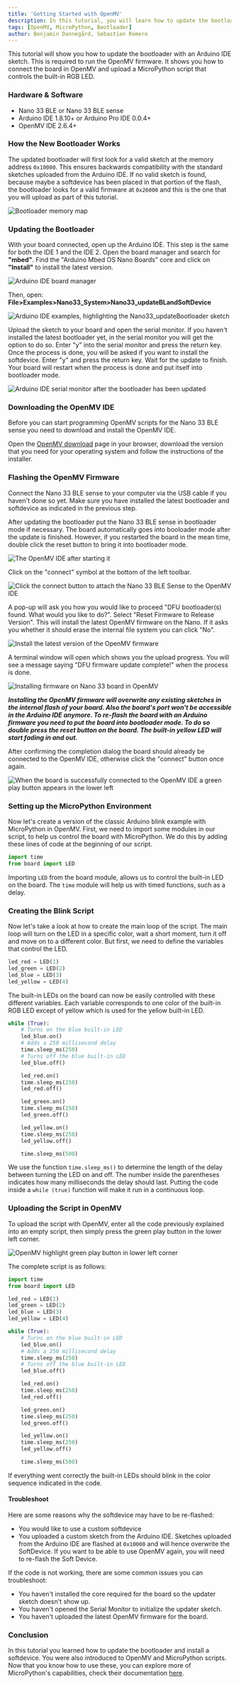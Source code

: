 ```yaml
---
title: 'Getting Started with OpenMV'
description: In this tutorial, you will learn how to update the bootloader of your Nano 33 BLE (sense) board so that it may be used with OpenMV IDE, allowing to program it with MicroPython.
tags: [OpenMV, MicroPython, Bootloader]
author: Benjamin Dannegård, Sebastian Romero
---
```


This tutorial will show you how to update the bootloader with an Arduino IDE sketch. This is required to run the OpenMV firmware. It shows you how to connect the board in OpenMV and upload a MicroPython script that controls the built-in RGB LED.

### Hardware & Software
- Nano 33 BLE or Nano 33 BLE sense
- Arduino IDE 1.8.10+ or Arduino Pro IDE 0.0.4+ 
- OpenMV IDE 2.6.4+

### How the New Bootloader Works

The updated bootloader will first look for a valid sketch at the memory address `0x10000`. This ensures backwards compatibility with the standard sketches uploaded from the Arduino IDE. If no valid sketch is found, because maybe a softdevice has been placed in that portion of the flash, the bootloader looks for a valid firmware at `0x26000` and this is the one that you will upload as part of this tutorial.

![Bootloader memory map](assets/bootloader-memory-diagram.svg)

### Updating the Bootloader

With your board connected, open up the Arduino IDE. This step is the same for both the IDE 1 and the IDE 2. Open the board manager and search for **"mbed"**. Find the "Arduino Mbed OS Nano Boards" core and click on **"Install"** to install the latest version.

![Arduino IDE board manager](assets/nano33_update_bootloader_ard_core.png)

Then, open: **File>Examples>Nano33_System>Nano33_updateBLandSoftDevice**

![Arduino IDE examples, highlighting the Nano33_updateBootloader sketch](assets/Nano33_ble_Bootloader-Update-Sketch.png)

Upload the sketch to your board and open the serial monitor. If you haven't installed the latest bootloader yet, in the serial monitor you will get the option to do so. Enter "y" into the serial monitor and press the return key. Once the process is done, you will be asked if you want to install the softdevice. Enter "y" and press the return key. Wait for the update to finish. Your board will restart when the process is done and put itself into bootloader mode.

![Arduino IDE serial monitor after the bootloader has been updated](assets/nano33_update_bootloader_ard_serial.png)

### Downloading the OpenMV IDE

Before you can start programming OpenMV scripts for the Nano 33 BLE sense you need to download and install the OpenMV IDE.

Open the [OpenMV download](https://openmv.io/pages/download) page in your browser, download the version that you need for your operating system and follow the instructions of the installer.

### Flashing the OpenMV Firmware

Connect the Nano 33 BLE sense to your computer via the USB cable if you haven't done so yet. Make sure you have installed the latest bootloader and softdevice as indicated in the previous step.

After updating the bootloader put the Nano 33 BLE sense in bootloader mode if necessary. The board automatically goes into booloader mode after the update is finished. However, if you restarted the board in the mean time, double click the reset button to bring it into bootloader mode.

![The OpenMV IDE after starting it](assets/nano_openmv_open_ide.png)

Click on the "connect" symbol at the bottom of the left toolbar. 

![Click the connect button to attach the Nano 33 BLE Sense to the OpenMV IDE](assets/nano_openmv_click_connect.png)

A pop-up will ask you how you would like to proceed "DFU bootloader(s) found. What would you like to do?". Select "Reset Firmware to Release Version". This will install the latest OpenMV firmware on the Nano. If it asks you whether it should erase the internal file system you can click "No".

![Install the latest version of the OpenMV firmware](assets/nano_openmv_reset_firmware.png)

A terminal window will open which shows you the upload progress. You will see a message saying "DFU firmware update complete!" when the process is done.

![Installing firmware on Nano 33 board in OpenMV](assets/nano33_update_bootloader_openmv_fwupdate.png)

***Installing the OpenMV firmware will overwrite any existing sketches in the internal flash of your board. Also the board's port won't be accessible in the Arduino IDE anymore. To re-flash the board with an Arduino firmware you need to put the board into bootloader mode. To do so double press the reset button on the board. The built-in yellow LED will start fading in and out.***

After confirming the completion dialog the board should already be connected to the OpenMV IDE, otherwise click the "connect" button once again.

![When the board is successfully connected to the OpenMV IDE a green play button appears in the lower left](assets/nano_openmv_board_connected.png)

### Setting up the MicroPython Environment

Now let's create a version of the classic Arduino blink example with MicroPython in OpenMV. First, we need to import some modules in our script, to help us control the board with MicroPython. We do this by adding these lines of code at the beginning of our script.

```python
import time
from board import LED
```

Importing `LED` from the board module, allows us to control the built-in LED on the board. The `time` module will help us with timed functions, such as a delay.

### Creating the Blink Script

Now let's take a look at how to create the main loop of the script. The main loop will turn on the LED in a specific color, wait a short moment, turn it off and move on to a different color. But first, we need to define the variables that control the LED.

```python
led_red = LED(1)
led_green = LED(2)
led_blue = LED(3)
led_yellow = LED(4)
```

The built-in LEDs on the board can now be easily controlled with these different variables. Each variable corresponds to one color of the built-in RGB LED except of yellow which is used for the yellow built-in LED.

```python
while (True):
    # Turns on the blue built-in LED
    led_blue.on()
    # Adds a 250 millisecond delay
    time.sleep_ms(250)
    # Turns off the blue built-in LED
    led_blue.off()

    led_red.on()
    time.sleep_ms(250)
    led_red.off()

    led_green.on()
    time.sleep_ms(250)
    led_green.off()

    led_yellow.on()
    time.sleep_ms(250)
    led_yellow.off()

    time.sleep_ms(500)
```

We use the function `time.sleep_ms()` to determine the length of the delay between turning the LED on and off. The number inside the parentheses indicates how many milliseconds the delay should last. Putting the code inside a `while (true)` function will make it run in a continuous loop.

### Uploading the Script in OpenMV

To upload the script with OpenMV, enter all the code previously explained into an empty script, then simply press the green play button in the lower left corner.

![OpenMV highlight green play button in lower left corner](assets/nano_openmv_board_connected.png)

The complete script is as follows:

```python
import time
from board import LED

led_red = LED(1)
led_green = LED(2)
led_blue = LED(3)
led_yellow = LED(4)

while (True):
    # Turns on the blue built-in LED
    led_blue.on()
    # Adds a 250 millisecond delay
    time.sleep_ms(250)
    # Turns off the blue built-in LED
    led_blue.off()

    led_red.on()
    time.sleep_ms(250)
    led_red.off()

    led_green.on()
    time.sleep_ms(250)
    led_green.off()

    led_yellow.on()
    time.sleep_ms(250)
    led_yellow.off()

    time.sleep_ms(500)
```

If everything went correctly the built-in LEDs should blink in the color sequence indicated in the code. 

#### Troubleshoot

Here are some reasons why the softdevice may have to be re-flashed:

- You would like to use a custom softdevice
- You uploaded a custom sketch from the Arduino IDE. Sketches uploaded from the Arduino IDE are flashed at `0x10000` and will hence overwrite the SoftDevice. If you want to be able to use OpenMV again, you will need to re-flash the Soft Device.

If the code is not working, there are some common issues you can troubleshoot:

- You haven't installed the core required for the board so the updater sketch doesn't show up.
- You haven't opened the Serial Monitor to initialize the updater sketch.
- You haven't uploaded the latest OpenMV firmware for the board.

### Conclusion

In this tutorial you learned how to update the bootloader and install a softdevice. You were also introduced to OpenMV and MicroPython scripts. Now that you know how to use these, you can explore more of MicroPython's capabilities, check their documentation [here](http://docs.MicroPython.org/en/latest/).
